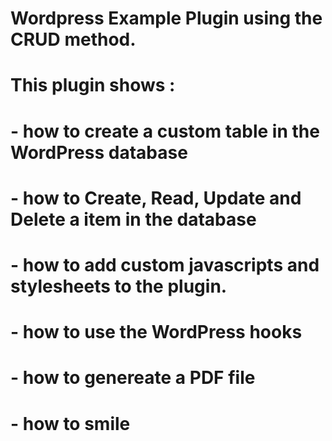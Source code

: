 # Wordpress Example Plugin using the CRUD method.
#
# This plugin shows :
#   - how to create a custom table in the WordPress database
#   - how to Create, Read, Update and Delete a item in the database
#   - how to add custom javascripts and stylesheets to the plugin.
#   - how to use the WordPress hooks
#   - how to genereate a PDF file
#   - how to smile
